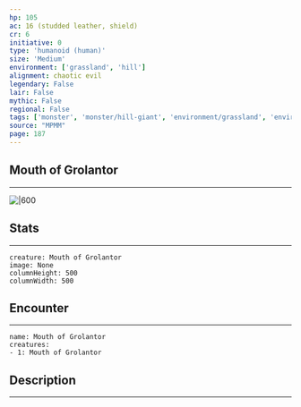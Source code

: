 ```yaml
---
hp: 105
ac: 16 (studded leather, shield)
cr: 6
initiative: 0
type: 'humanoid (human)'    
size: 'Medium'
environment: ['grassland', 'hill']
alignment: chaotic evil
legendary: False
lair: False
mythic: False
regional: False
tags: ['monster', 'monster/hill-giant', 'environment/grassland', 'environment/hill']
source: "MPMM"
page: 187
---
```


## Mouth of Grolantor
---

![|600](D:/Program%20Files/5e.tools/img/bestiary/MPMM/Mouth%20of%20Grolantor.webp)

## Stats
---

```statblock
creature: Mouth of Grolantor
image: None
columnHeight: 500
columnWidth: 500
```

## Encounter
---

```encounter-table
name: Mouth of Grolantor
creatures:
- 1: Mouth of Grolantor
```

## Description
---




